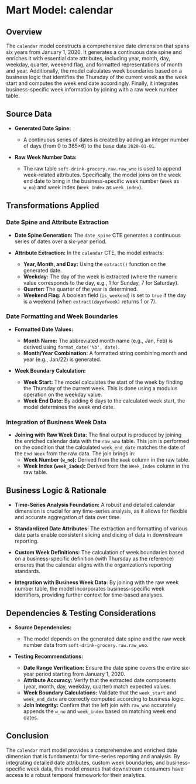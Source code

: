 # Mart Model: calendar

## Overview
The `calendar` model constructs a comprehensive date dimension that spans six years from January 1, 2020. It generates a continuous date spine and enriches it with essential date attributes, including year, month, day, weekday, quarter, weekend flag, and formatted representations of month and year. Additionally, the model calculates week boundaries based on a business logic that identifies the Thursday of the current week as the week start and computes the week end date accordingly. Finally, it integrates business-specific week information by joining with a raw week number table.

## Source Data
- **Generated Date Spine:**
  - A continuous series of dates is created by adding an integer number of days (from 0 to 365×6) to the base date `2020-01-01`.

- **Raw Week Number Data:**
  - The raw table `soft-drink-grocery.raw.raw_wno` is used to append week-related attributes. Specifically, the model joins on the week end date to bring in the business-specific week number (`Week` as `w_no`) and week index (`Week_Index` as `week_index`).

## Transformations Applied
### Date Spine and Attribute Extraction
- **Date Spine Generation:**
  The `date_spine` CTE generates a continuous series of dates over a six-year period.

- **Attribute Extraction:**
  In the `calendar` CTE, the model extracts:
  - **Year, Month, and Day:**
    Using the `extract()` function on the generated date.
  - **Weekday:**
    The day of the week is extracted (where the numeric value corresponds to the day, e.g., 1 for Sunday, 7 for Saturday).
  - **Quarter:**
    The quarter of the year is determined.
  - **Weekend Flag:**
    A boolean field (`is_weekend`) is set to `true` if the day is a weekend (when `extract(dayofweek)` returns 1 or 7).

### Date Formatting and Week Boundaries
- **Formatted Date Values:**
  - **Month Name:**
    The abbreviated month name (e.g., Jan, Feb) is derived using `format_date('%b', date)`.
  - **Month/Year Combination:**
    A formatted string combining month and year (e.g., Jan/22) is generated.

- **Week Boundary Calculation:**
  - **Week Start:**
    The model calculates the start of the week by finding the Thursday of the current week. This is done using a modulus operation on the weekday value.
  - **Week End Date:**
    By adding 6 days to the calculated week start, the model determines the week end date.

### Integration of Business Week Data
- **Joining with Raw Week Data:**
  The final output is produced by joining the enriched calendar data with the `raw_wno` table. This join is performed on the condition that the calculated `week_end_date` matches the date of the `End Week` from the raw data. The join brings in:
  - **Week Number (`w_no`):**
    Derived from the `Week` column in the raw table.
  - **Week Index (`week_index`):**
    Derived from the `Week_Index` column in the raw table.

## Business Logic & Rationale
- **Time-Series Analysis Foundation:**
  A robust and detailed calendar dimension is crucial for any time-series analysis, as it allows for flexible and accurate aggregation of data over time.

- **Standardized Date Attributes:**
  The extraction and formatting of various date parts enable consistent slicing and dicing of data in downstream reporting.

- **Custom Week Definitions:**
  The calculation of week boundaries based on a business-specific definition (with Thursday as the reference) ensures that the calendar aligns with the organization’s reporting standards.

- **Integration with Business Week Data:**
  By joining with the raw week number table, the model incorporates business-specific week identifiers, providing further context for time-based analyses.

## Dependencies & Testing Considerations
- **Source Dependencies:**
  - The model depends on the generated date spine and the raw week number data from `soft-drink-grocery.raw.raw_wno`.

- **Testing Recommendations:**
  - **Date Range Verification:**
    Ensure the date spine covers the entire six-year period starting from January 1, 2020.
  - **Attribute Accuracy:**
    Verify that the extracted date components (year, month, day, weekday, quarter) match expected values.
  - **Week Boundary Calculations:**
    Validate that the `week_start` and `week_end_date` are correctly computed according to business logic.
  - **Join Integrity:**
    Confirm that the left join with `raw_wno` accurately appends the `w_no` and `week_index` based on matching week end dates.

## Conclusion
The `calendar` mart model provides a comprehensive and enriched date dimension that is fundamental for time-series reporting and analysis. By integrating detailed date attributes, custom week boundaries, and business-specific week data, this model ensures that downstream consumers have access to a robust temporal framework for their analytics.
